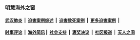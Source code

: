 
### 明慧海外之窗

####  [武汉肺炎](indexes/365.md?t=04260501) &nbsp;|&nbsp;  [迫害案例综述](indexes/328.md?t=04260501) &nbsp;|&nbsp; [迫害致死案例](indexes/277.md?t=04260501)  &nbsp;|&nbsp; [更多迫害案例](indexes/81.md?t=04260501)  &nbsp;|&nbsp; 
####  [时事评论](indexes/19.md?t=04260501) &nbsp;|&nbsp; [海外简讯](indexes/245.md?t=04260501)&nbsp;|&nbsp;  [社会支持](indexes/140.md?t=04260501) &nbsp;|&nbsp; [褒奖决议](indexes/282.md?t=04260501) &nbsp;|&nbsp; [社区报道](indexes/91.md?t=04260501)  &nbsp;|&nbsp; [天人之间](indexes/78.md?t=04260501) 

